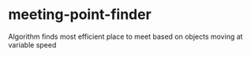 # meeting-point-finder
Algorithm finds most efficient place to meet based on objects moving at variable speed
